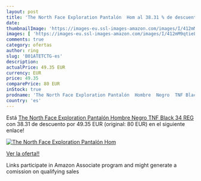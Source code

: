```yaml
---
layout: post
title: 'The North Face Exploration Pantalón  Hom al 38.31 % de descuento'
date: 
thumbnailImage: 'https://images-eu.ssl-images-amazon.com/images/I/412mM9qtieL._SL200_.jpg'
images: [ 'https://images-eu.ssl-images-amazon.com/images/I/412mM9qtieL._SL200_.jpg' ]
comments: true
category: ofertas
author: ring
slug: 'B01ATETCTG-es'
description:
actualPrice: 49.35 EUR
currency: EUR
price: 49.35
comparePrice: 80 EUR
inStock: true
prodname: 'The North Face Exploration Pantalón  Hombre  Negro  TNF Black   34 REG'
country: 'es'
---
```


Está [The North Face Exploration Pantalón  Hombre  Negro  TNF Black   34 REG](https://www.amazon.es/dp/B01ATETCTG/?tag=tolees-21) con 38.31 de descuento por 49.35 EUR (original: 80 EUR) en el siguiente enlace!

[![The North Face Exploration Pantalón  Hom](https://images-eu.ssl-images-amazon.com/images/I/412mM9qtieL._SL200_.jpg)](https://www.amazon.es/dp/B01ATETCTG/?tag=tolees-21)

[Ver la oferta!!](https://www.amazon.es/dp/B01ATETCTG/?tag=tolees-21)

Links participate in Amazon Associate program and might generate a comission on qualifying sales


